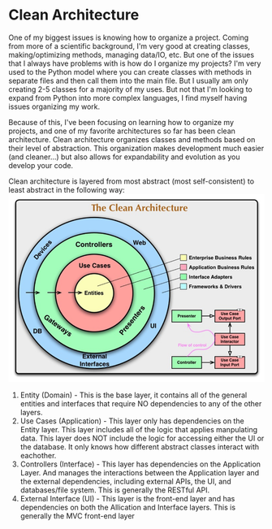 # Clean Architecture

One of my biggest issues is knowing how to organize a project. Coming from more of a scientific background, I'm very good at creating classes, making/optimizing methods, managing data/IO, etc. But one of the issues that I always have problems with is how do I organize my projects? I'm very used to the Python model where you can create classes with methods in separate files and then call them into the main file. But I usually am only creating 2-5 classes for a majority of my uses. But not that I'm looking to expand from Python into more complex languages, I find myself having issues organizing my work.

Because of this, I've been focusing on learning how to organize my projects, and one of my favorite architectures so far has been clean architecture. Clean architecture organizes classes and methods based on their level of abstraction. This organization makes development much easier (and cleaner...) but also allows for expandability and evolution as you develop your code.

Clean architecture is layered from most abstract (most self-consistent) to least abstract in the following way:
![/assets/What is Clean Architecture1.png](https://github.com/kyleeast13/KyleNotes/blob/main/assets/What%20is%20Clean%20Architecture1.png)
1. Entity (Domain) - This is the base layer, it contains all of the general entities and interfaces that require NO dependencies to any of the other layers.
2. Use Cases (Application) - This layer only has dependencies on the Entity layer. This layer includes all of the logic that applies manpulating data. This layer does NOT include the logic for accessing either the UI or the database. It only knows how different abstract classes interact with eachother.
3. Controllers (Interface) - This layer has dependencies on the Application Layer. And manages the interactions between the Application layer and the external dependencies, including external APIs, the UI, and databases/file system. This is generally the RESTful API.
4. External Interface (UI) - This layer is the front-end layer and has dependencies on both the Allication and Interface layers. This is generally the MVC front-end layer
